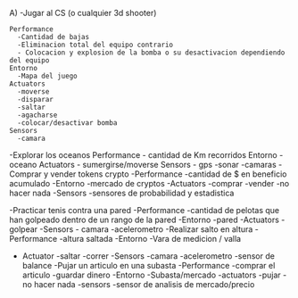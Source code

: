 A)
-Jugar al CS (o cualquier 3d shooter)

    Performance
      -Cantidad de bajas
      -Eliminacion total del equipo contrario
      - Colocacion y explosion de la bomba o su desactivacion dependiendo del equipo
    Entorno
      -Mapa del juego
    Actuators
      -moverse
      -disparar
      -saltar
      -agacharse
      -colocar/desactivar bomba
    Sensors
      -camara
-Explorar los oceanos
    Performance
      - cantidad de Km recorridos
    Entorno
      -oceano
    Actuators
      - sumergirse/moverse
    Sensors
      - gps
      -sonar
      -camaras
-Comprar y vender tokens crypto
  -Performance
    -cantidad de $ en beneficio acumulado
  -Entorno
    -mercado de cryptos
  -Actuators
    -comprar
    -vender
    -no hacer nada
  -Sensors
    -sensores de probabilidad y estadistica 
    
-Practicar tenis contra una pared
  -Performance
    -cantidad de pelotas que han golpeado dentro de un rango de la pared
  -Entorno
    -pared
  -Actuators
    -golpear
  -Sensors
    - camara
    -acelerometro
-Realizar salto en altura
  -Performance
    -altura saltada
  -Entorno
    -Vara de medicion / valla
  - Actuator
    -saltar
    -correr
  -Sensors
    -camara
    -acelerometro
    -sensor de balance
 -Pujar un articulo en una subasta
  -Performance
    -comprar el articulo
    -guardar dinero
  -Entorno
    -Subasta/mercado
  -actuators
    -pujar
    -no hacer nada
  -sensors
    -sensor de analisis de mercado/precio 
   
    
